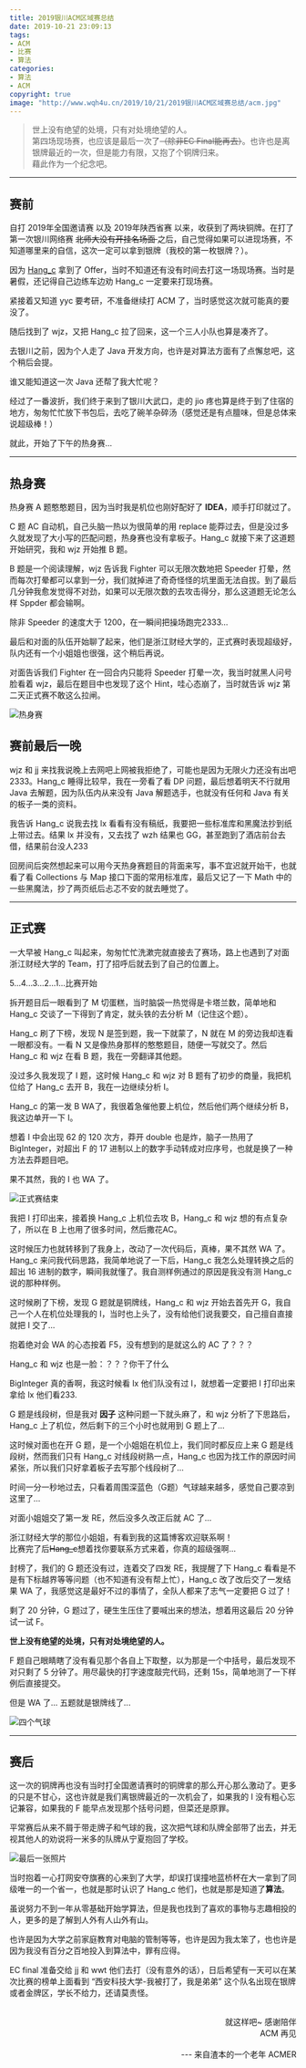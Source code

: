 ```yaml
---
title: 2019银川ACM区域赛总结
date: 2019-10-21 23:09:13
tags:
- ACM
- 比赛
- 算法
categories:
- 算法
- ACM
copyright: true
image: "http://www.wqh4u.cn/2019/10/21/2019银川ACM区域赛总结/acm.jpg"
---
```


> <span class = 'introduction'>世上没有绝望的处境，只有对处境绝望的人。</span><br/>
第四场现场赛，也应该是最后一次了<del>（除非EC Final能再去）</del>。也许也是离银牌最近的一次，但是能力有限，又抱了个铜牌归来。<br />藉此作为一个纪念吧。

<!--more-->

<hr/>

## 赛前

自打 2019年全国邀请赛 以及 2019年陕西省赛 以来，收获到了两块铜牌。在打了第一次银川网络赛 <del> 北师大没有开挂名场面 </del> 之后，自己觉得如果可以进现场赛，不知道哪里来的自信，这次一定可以拿到银牌（我校的第一枚银牌？）。

因为 <a href="https://hangcc.cn">Hang_c</a> 拿到了 Offer，当时不知道还有没有时间去打这一场现场赛。当时是暑假，还记得自己边练车边劝 Hang_c 一定要来打现场赛。

紧接着又知道 yyc 要考研，不准备继续打 ACM 了，当时感觉这次就可能真的要没了。

随后找到了 wjz，又把 Hang_c 拉了回来，这一个三人小队也算是凑齐了。

去银川之前，因为个人走了 Java 开发方向，也许是对算法方面有了点懈怠吧，这个稍后会提。

<div class="note info">谁又能知道这一次 Java 还帮了我大忙呢？</div>

经过了一番波折，我们终于来到了银川大武口，走的 jio 疼也算是终于到了住宿的地方，匆匆忙忙放下书包后，去吃了碗羊杂碎汤（感觉还是有点膻味，但是总体来说超级棒！）

就此，开始了下午的热身赛...

<hr />

## 热身赛

热身赛 A 题憨憨题目，因为当时我是机位也刚好配好了 **IDEA**，顺手打印就过了。

C 题 AC 自动机，自己头脑一热以为很简单的用 replace 能莽过去，但是没过多久就发现了大小写的匹配问题，热身赛也没有拿板子。Hang_c 就接下来了这道题开始研究，我和 wjz 开始推 B 题。

B 题是一个阅读理解，wjz 告诉我 Fighter 可以无限次数地把 Speeder 打晕，然而每次打晕都可以拿到一分，我们就掉进了奇奇怪怪的坑里面无法自拔。到了最后几分钟我愈发觉得不对劲，如果可以无限次数的去攻击得分，那么这道题无论怎么样 Sppder 都会输啊。

<div class="note info">
除非 Speeder 的速度大于 1200，在一瞬间把操场跑完2333...
</div>

最后和对面的队伍开始聊了起来，他们是浙江财经大学的，正式赛时表现超级好，队内还有一个小姐姐也很强，这个稍后再说。

对面告诉我们 Fighter 在一回合内只能将 Speeder 打晕一次，我当时就黑人问号脸看着 wjz，最后在题目中也发现了这个 Hint，哇心态崩了，当时就告诉 wjz 第二天正式赛不敢这么拉闸。

<img src="./20191019_145938.jpg" alt="热身赛" title="热身赛赛前" />

## 赛前最后一晚

wjz 和 jj 来找我说晚上去网吧上网被我拒绝了，可能也是因为无限火力还没有出吧2333。Hang_c 睡得比较早，我在一旁看了看 DP 问题，最后想着明天不行就用 Java 去解题，因为队伍内从来没有 Java 解题选手，也就没有任何和 Java 有关的板子一类的资料。

我告诉 Hang_c 说我去找 lx 看看有没有稿纸，我要把一些标准库和黑魔法抄到纸上带过去。结果 lx 并没有，又去找了 wzh 结果也 GG，甚至跑到了酒店前台去借，结果前台没人233

回房间后突然想起来可以用今天热身赛题目的背面来写，事不宜迟就开始干，也就看了看 Collections 与 Map 接口下面的常用标准库，最后又记了一下 Math 中的一些黑魔法，抄了两页纸后忐忑不安的就去睡觉了。

<hr />

## 正式赛

一大早被 Hang_c 叫起来，匆匆忙忙洗漱完就直接去了赛场，路上也遇到了对面浙江财经大学的 Team，打了招呼后就去到了自己的位置上。

5...4...3...2...1...比赛开始

拆开题目后一眼看到了 M 切蛋糕，当时脑袋一热觉得是卡塔兰数，简单地和 Hang_c 交谈了一下得到了肯定，就头铁的去分析 M（记住这个题）。

Hang_c 刷了下榜，发现 N 是签到题，我一下就蒙了，N 就在 M 的旁边我却连看一眼都没有。一看 N 又是像热身那样的憨憨题目，随便一写就交了。然后 Hang_c 和 wjz 在看 B 题，我在一旁翻译其他题。

没过多久我发现了 I 题，这时候 Hang_c 和 wjz 对 B 题有了初步的商量，我把机位给了 Hang_c 去开 B，我在一边继续分析 I。

Hang_c 的第一发 B WA了，我很着急催他要上机位，然后他们两个继续分析 B，我这边单开一下 I。

想着 I 中会出现 62 的 120 次方，莽开 double 也是炸，脑子一热用了 BigInteger，对超出 F 的 17 进制以上的数字手动转成对应序号，也就是换了一种方法去莽题目吧。

果不其然，我的 I 也 WA 了。

<img src="./20191020_141340.jpg" alt="正式赛结束" title="正式赛结束时拍的" />

我把 I 打印出来，接着换 Hang_c 上机位去攻 B，Hang_c 和 wjz 想的有点复杂了，所以在 B 上也用了很多时间，然后撒花AC。

这时候压力也就转移到了我身上，改动了一次代码后，真棒，果不其然 WA 了。Hang_c 来问我代码思路，我简单地说了一下后，Hang_c 我怎么处理转换之后的超出 16 进制的数字，瞬间我就懂了。我自测样例通过的原因是我没有测 Hang_c 说的那种样例。

这时候刷了下榜，发现 G 题就是铜牌线，Hang_c 和 wjz 开始去首先开 G，我自己一个人在机位处理我的 I，当时也上头了，没有给他们说我要交，自己擅自直接就把 I 交了...

抱着绝对会 WA 的心态按着 F5，没有想到的是就这么的 AC 了？？？

Hang_c 和 wjz 也是一脸：？？？你干了什么

<div class="note info">
BigInteger 真的香啊，我这时候看 lx 他们队没有过 I，就想着一定要把 I 打印出来拿给 lx 他们看233.
</div>

G 题是线段树，但是我对 **因子** 这种问题一下就头麻了，和 wjz 分析了下思路后，Hang_c 上了机位，然后剩下的三个小时也就用到 G 题上了...

这时候对面也在开 G 题，是一个小姐姐在机位上，我们同时都反应上来 G 题是线段树，然而我们只有 Hang_c 对线段树熟一点，Hang_c 也因为找工作的原因时间紧张，所以我们只好拿着板子去写那个线段树了...

时间一分一秒地过去，只看着周围深蓝色（G题）气球越来越多，感觉自己要凉到这里了...

对面小姐姐交了第一发 RE，然后没多久改正后就 AC 了...

<div class="note info">
浙江财经大学的那位小姐姐，有看到我的这篇博客欢迎联系啊！<br />比赛完了后<del>Hang_c</del>想着找你要联系方式来着，你真的超级强啊...
</div>

封榜了，我们的 G 题还没有过，连着交了四发 RE，我提醒了下 Hang_c 看看是不是有下标越界等等问题（也不知道有没有帮上忙），Hang_c 改了改后交了一发结果 WA 了，我感觉这是最好不过的事情了，全队人都来了志气一定要把 G 过了！

剩了 20 分钟，G 题过了，硬生生压住了要喊出来的想法，想着用这最后 20 分钟试一试 F。

**世上没有绝望的处境，只有对处境绝望的人。**

F 题自己眼睛瞎了没有看见那个各自上下取整，以为那是一个中括号，最后发现不对只剩了 5 分钟了。用尽最快的打字速度敲完代码，还剩 15s，简单地测了一下样例后直接提交。

但是 WA 了... 五题就是银牌线了...

<img src="./20191020_141204.jpg" alt="四个气球" title="B: 青色；G: 蓝色; I: 粉色; N: 橙色" />

<hr />

## 赛后

这一次的铜牌再也没有当时打全国邀请赛时的铜牌拿的那么开心那么激动了。更多的只是不甘心，这也许就是我们离银牌最近的一次机会了，如果我的 I 没有粗心忘记兼容，如果我的 F 能早点发现那个括号问题，<span class="red-target">但菜还是原罪</span>。

平常赛后从来不屑于带走牌子和气球的我，这次把气球和队牌全部带了出去，并无视其他人的劝说将一米多的队牌从宁夏抱回了学校。

<img src="./20191022161721.jpg" alt="最后一张照片" title="左: wjz; 中: Hang_c; 右: Euphoria" />

当时抱着一心打网安夺旗赛的心来到了大学，却误打误撞地蓝桥杯在大一拿到了同级唯一的一个省一，也就是那时认识了 Hang_c 他们，也就是那是知道了**算法**。

虽说努力不到一年从零基础开始学算法，但是我也找到了喜欢的事物与志趣相投的人，更多的是了解到人外有人山外有山。

也许是因为大学之前家庭教育对电脑的管制等等，也许是因为我太笨了，也也许是因为我没有百分之百地投入到算法中，罪有应得。

EC final 准备交给 jj 和 wwt 他们去打（没有意外的话），日后希望有一天可以在某次比赛的榜单上面看到 <span class="blue-target">“西安科技大学-我被打了，我是弟弟”</span>  这个队名出现在银牌或者金牌区，学长不给力，还请莫责怪。
<br /><br />

<div style="text-align: right">就这样吧~ 感谢陪伴<br />
ACM 再见<br /><br />
--- 来自渣本的一个老年 ACMER </div>
